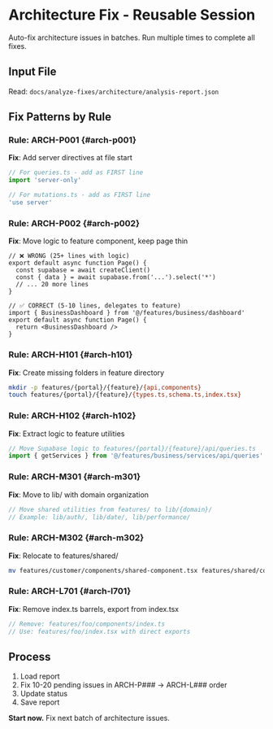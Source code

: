 # Architecture Fix - Reusable Session

Auto-fix architecture issues in batches. Run multiple times to complete all fixes.

## Input File

Read: `docs/analyze-fixes/architecture/analysis-report.json`

## Fix Patterns by Rule

### Rule: ARCH-P001 {#arch-p001}

**Fix**: Add server directives at file start

```ts
// For queries.ts - add as FIRST line
import 'server-only'

// For mutations.ts - add as FIRST line
'use server'
```

### Rule: ARCH-P002 {#arch-p002}

**Fix**: Move logic to feature component, keep page thin

```tsx
// ❌ WRONG (25+ lines with logic)
export default async function Page() {
  const supabase = await createClient()
  const { data } = await supabase.from('...').select('*')
  // ... 20 more lines
}

// ✅ CORRECT (5-10 lines, delegates to feature)
import { BusinessDashboard } from '@/features/business/dashboard'
export default async function Page() {
  return <BusinessDashboard />
}
```

### Rule: ARCH-H101 {#arch-h101}

**Fix**: Create missing folders in feature directory

```bash
mkdir -p features/{portal}/{feature}/{api,components}
touch features/{portal}/{feature}/{types.ts,schema.ts,index.tsx}
```

### Rule: ARCH-H102 {#arch-h102}

**Fix**: Extract logic to feature utilities

```ts
// Move Supabase logic to features/{portal}/{feature}/api/queries.ts
import { getServices } from '@/features/business/services/api/queries'
```

### Rule: ARCH-M301 {#arch-m301}

**Fix**: Move to lib/ with domain organization

```ts
// Move shared utilities from features/ to lib/{domain}/
// Example: lib/auth/, lib/date/, lib/performance/
```

### Rule: ARCH-M302 {#arch-m302}

**Fix**: Relocate to features/shared/

```bash
mv features/customer/components/shared-component.tsx features/shared/components/
```

### Rule: ARCH-L701 {#arch-l701}

**Fix**: Remove index.ts barrels, export from index.tsx

```ts
// Remove: features/foo/components/index.ts
// Use: features/foo/index.tsx with direct exports
```

## Process

1. Load report
2. Fix 10-20 pending issues in ARCH-P### → ARCH-L### order
3. Update status
4. Save report

**Start now.** Fix next batch of architecture issues.
